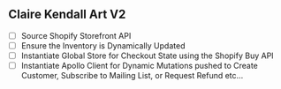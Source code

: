 ## Claire Kendall Art V2
- [ ] Source Shopify Storefront API
- [ ] Ensure the Inventory is Dynamically Updated
- [ ] Instantiate Global Store for Checkout State using the Shopify Buy API
- [ ] Instantiate Apollo Client for Dynamic Mutations pushed to Create Customer, Subscribe to Mailing List, or Request Refund etc...